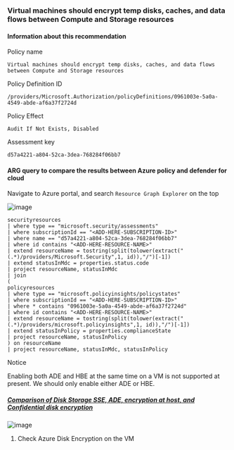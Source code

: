 ### Virtual machines should encrypt temp disks, caches, and data flows between Compute and Storage resources

#### Information about this recommendation

Policy name
```
Virtual machines should encrypt temp disks, caches, and data flows between Compute and Storage resources
```

Policy Definition ID
```
/providers/Microsoft.Authorization/policyDefinitions/0961003e-5a0a-4549-abde-af6a37f2724d
```

Policy Effect
```
Audit If Not Exists, Disabled
```

Assessment key
```
d57a4221-a804-52ca-3dea-768284f06bb7
```


#### ARG query to compare the results between Azure policy and defender for cloud

Navigate to Azure portal, and search `Resource Graph Explorer` on the top

![image](https://user-images.githubusercontent.com/96930989/210159757-b875ba41-6946-4ee7-a604-92183cf9f58b.png)

```kusto
securityresources
| where type == "microsoft.security/assessments"
| where subscriptionId == "<ADD-HERE-SUBSCRIPTION-ID>"
| where name == "d57a4221-a804-52ca-3dea-768284f06bb7" 
| where id contains "<ADD-HERE-RESOURCE-NAME>"
| extend resourceName = tostring(split(tolower(extract("(.*)/providers/Microsoft.Security",1, id)),"/")[-1])
| extend statusInMdc = properties.status.code
| project resourceName, statusInMdc
| join
(
policyresources
| where type == "microsoft.policyinsights/policystates"
| where subscriptionId == "<ADD-HERE-SUBSCRIPTION-ID>"
| where * contains "0961003e-5a0a-4549-abde-af6a37f2724d"
| where id contains "<ADD-HERE-RESOURCE-NAME>"
| extend resourceName = tostring(split(tolower(extract("(.*)/providers/microsoft.policyinsights",1, id)),"/")[-1])
| extend statusInPolicy = properties.complianceState
| project resourceName, statusInPolicy
) on resourceName
| project resourceName, statusInMdc, statusInPolicy
```

Notice

Enabling both ADE and HBE at the same time on a VM is not supported at present. We should only enable either ADE or HBE.

##### [Comparison of Disk Storage SSE, ADE, encryption at host, and Confidential disk encryption](https://learn.microsoft.com/en-us/azure/virtual-machines/disk-encryption-overview#comparison)

![image](https://user-images.githubusercontent.com/96930989/229993443-7b8961a6-da20-440e-a059-f247ff9e7ec1.png)

1. Check Azure Disk Encryption on the VM
